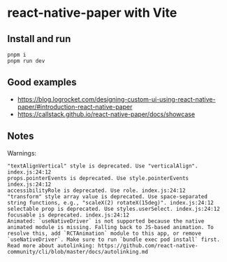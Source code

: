 # react-native-paper with Vite

## Install and run

```
pnpm i
pnpm run dev
```

## Good examples

- https://blog.logrocket.com/designing-custom-ui-using-react-native-paper/#introduction-react-native-paper
- https://callstack.github.io/react-native-paper/docs/showcase

## Notes

Warnings:

```
"textAlignVertical" style is deprecated. Use "verticalAlign". index.js:24:12
props.pointerEvents is deprecated. Use style.pointerEvents index.js:24:12
accessibilityRole is deprecated. Use role. index.js:24:12
"transform" style array value is deprecated. Use space-separated string functions, e.g., "scaleX(2) rotateX(15deg)". index.js:24:12
selectable prop is deprecated. Use styles.userSelect. index.js:24:12
focusable is deprecated. index.js:24:12
Animated: `useNativeDriver` is not supported because the native animated module is missing. Falling back to JS-based animation. To resolve this, add `RCTAnimation` module to this app, or remove `useNativeDriver`. Make sure to run `bundle exec pod install` first. Read more about autolinking: https://github.com/react-native-community/cli/blob/master/docs/autolinking.md
```
